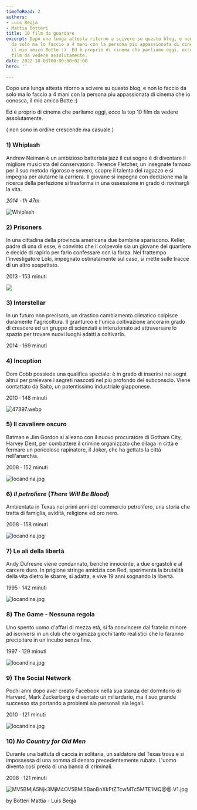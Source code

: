```yaml
---
timeToRead: 2
authors:
- Luis Beqja
- Mattia Botteri
title: 10 film da guardare
excerpt: Dopo una lunga attesta ritorno a scivere su questo blog, e non lo faccio
  da solo ma lo faccio a 4 mani con la persona piu appassionata di cinema che io conosca,
  il mio amico Botte :)  Ed è proprio di cinema che parliamo oggi, ecco la top 10
  film da vedere assolutamente.
date: 2022-10-03T00:00:00+02:00
hero: ''

---
```

Dopo una lunga attesta ritorno a scivere su questo blog, e non lo faccio da solo ma lo faccio a 4 mani con la persona piu appassionata di cinema che io conosca, il mio amico Botte :)

Ed è proprio di cinema che parliamo oggi, ecco la top 10 film da vedere assolutamente.

( non sono in ordine crescende ma casuale )

### 1) **Whiplash**

Andrew Neiman è un ambizioso batterista jazz il cui sogno è di diventare il migliore musicista del conservatorio. Terence Fletcher, un insegnate famoso per il suo metodo rigoroso e severo, scopre il talento del ragazzo e si impegna per aiutarne la carriera. Il giovane si impegna con dedizione ma la ricerca della perfezione si trasforma in una ossessione in grado di rovinargli la vita.

_2014 ‧ 1h 47m_

![Whiplash](/images/locandina-1-1.jpg "Whiplash")

### 2) Prisoners

In una cittadina della provincia americana due bambine spariscono. Keller, padre di una di esse, è convinto che il colpevole sia un giovane del quartiere e decide di rapirlo per farlo confessare con la forza. Nel frattempo l'investigatore Loki, impegnato ostinatamente sul caso, si mette sulle tracce di un altro sospettato.

2013 ‧ 153 minuti

![](/images/locandina-2.jpg)

### 3) Interstellar

In un futuro non precisato, un drastico cambiamento climatico colpisce duramente l'agricoltura. Il granturco è l'unica coltivazione ancora in grado di crescere ed un gruppo di scienziati è intenzionato ad attraversare lo spazio per trovare nuovi luoghi adatti a coltivarlo.

2014 ‧ 169 minuti

### 4) Inception

Dom Cobb possiede una qualifica speciale: è in grado di inserirsi nei sogni altrui per prelevare i segreti nascosti nel più profondo del subconscio. Viene contattato da Saito, un potentissimo industriale giapponese.

2010 ‧ 148 minuti

![47397.webp](https://s3-us-west-2.amazonaws.com/secure.notion-static.com/183f8148-8b83-4e7c-a807-9c2ee31fd15d/47397.webp)

### 5) Il cavaliere oscuro

Batman e Jim Gordon si alleano con il nuovo procuratore di Gotham City, Harvey Dent, per combattere il crimine organizzato che dilaga in città e fermare un pericoloso rapinatore, il Joker, che ha gettato la città nell'anarchia.

2008 ‧ 152 minuti

![locandina.jpg](https://s3-us-west-2.amazonaws.com/secure.notion-static.com/21bd55b4-5123-4181-a3db-cca7948a18a2/locandina.jpg)

### 6) **_Il petroliere_** (_There Will Be Blood_)

Ambientata in Texas nei primi anni del commercio petrolifero, una storia che tratta di famiglia, avidità, religione ed oro nero.

2008 ‧ 158 minuti

![locandina.jpg](https://s3-us-west-2.amazonaws.com/secure.notion-static.com/75a1c805-92ad-44ee-88ef-43d5b79dee35/locandina.jpg)

### 7) Le ali della libertà

Andy Dufresne viene condannato, benché innocente, a due ergastoli e al carcere duro. In prigione stringe amicizia con Red, sperimenta la brutalità della vita dietro le sbarre, si adatta, e vive 19 anni sognando la libertà.

1995 ‧ 142 minuti

![locandina.jpg](https://s3-us-west-2.amazonaws.com/secure.notion-static.com/63cb03ad-5495-46ce-aac0-6d9d13ea6514/locandina.jpg)

### 8) **The Game - Nessuna regola**

Uno spento uomo d'affari di mezza età, si fa convincere dal fratello minore ad iscriversi in un club che organizza giochi tanto realistici che lo faranno precipitare in un incubo senza fine.

1997 ‧ 129 minuti

![locandina.jpg](https://s3-us-west-2.amazonaws.com/secure.notion-static.com/b64de6e8-b583-4d9a-b0cc-ca5377e520fa/locandina.jpg)

### 9) The Social Network

Pochi anni dopo aver creato Facebook nella sua stanza del dormitorio di Harvard, Mark Zuckerberg è diventato un miliardario, ma il suo grande successo sta portando a problemi sia personali sia legali.

2010 ‧ 121 minuti

![locandina.jpg](https://s3-us-west-2.amazonaws.com/secure.notion-static.com/71cfa0f6-d2a1-4012-9ac7-6ffb60675957/locandina.jpg)

### 10) **_No Country for Old Men_**

Durante una battuta di caccia in solitaria, un saldatore del Texas trova e si impossessa di una somma di denaro precedentemente rubata. L'uomo diventa così preda di una banda di criminali.

2008 ‧ 121 minuti

![MV5BMjA5Njk3MjM4OV5BMl5BanBnXkFtZTcwMTc5MTE1MQ@@.V1.jpg](https://s3-us-west-2.amazonaws.com/secure.notion-static.com/5f6ad2c1-c555-4a3f-9958-cf2b50bc7d32/MV5BMjA5Njk3MjM4OV5BMl5BanBnXkFtZTcwMTc5MTE1MQ._V1_.jpg)

by Botteri Mattia - Luis Beqja
